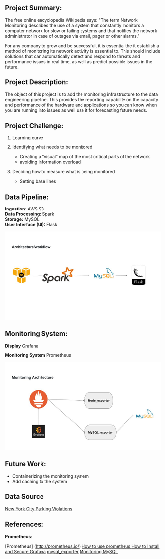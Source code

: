
## Project Summary:
The free online encyclopedia Wikipedia says:
"The term Network Monitoring describes the use of a system that constantly monitors a computer network for slow or failing systems and that notifies the network administrator in case of outages via email, pager or other alarms."

For any company to grow and be successful, it is essential the it  establish a method of monitoring its network activity is essential to. This should include solutions that can automatically detect and respond to threats and performance issues in real time, as well as predict possible issues in the future.


## Project Description:
The object of this project is to add the monitoring infrastructure to the data engineering pipeline.  This provides the reporting capability on the capacity and performance of the hardware and applications so you can know when you are running into issues as well use it for forecasting future needs.

## Project Challenge:
1. Learning curve

2. Identifying what needs to be monitored
    * Creating a “visual” map of the most critical parts of the network
    * avoiding information overload

3. Deciding how to measure what is being monitored
   * Setting base lines

## Data Pipeline:   

__Ingestion:__ AWS S3    
__Data Processing:__ Spark   
__Storage:__ MySQL    
__User Interface (UI):__ Flask    


<img src= img/architecture.jpg>

## Monitoring System:

__Display__ Grafana       

__Monitoring System__ Prometheus    

<img src= img/monitor_sys.jpg>


## Future Work:
* Containerizing the monitoring system
* Add caching to the system

## Data Source

[New York City Parking Violations](https://data.cityofnewyork.us/City-Government/Parking-Violations-Issued-Fiscal-Year-2014-August-/jt7v-77mi)

## References:
__Prometheus__:     

[Prometheus] (http://prometheus.io/)
[How to use prometheus ](https://www.digitalocean.com/community/tutorials/how-to-use-prometheus-to-monitor-your-ubuntu-14-04-server)
[ How to Install and Secure Grafana](https://www.digitalocean.com/community/tutorials/how-to-install-and-secure-grafana-on-ubuntu-16-04)
[mysql_exporter](https://github.com/prometheus/mysqld_exporter)
[Monitoring MySQL](https://dzone.com/articles/monitoring-mysql)
